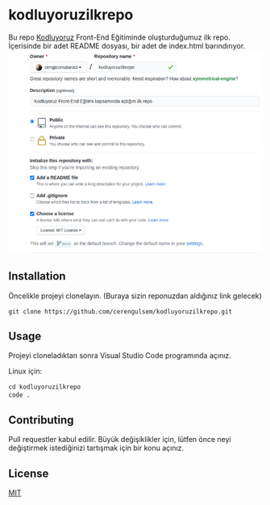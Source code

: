 # kodluyoruzilkrepo
Bu repo [Kodluyoruz](https://www.kodluyoruz.org) Front-End Eğitiminde oluşturduğumuz ilk repo. İçerisinde bir adet README dosyası, bir adet de index.html barındırıyor.
![Project Picture](https://raw.githubusercontent.com/Kodluyoruz/taskforce/main/git/odev1/figures/github.png)

## **Installation**
Öncelikle projeyi clonelayın. (Buraya sizin reponuzdan aldığınız link gelecek)
```
git clone https://github.com/cerengulsem/kodluyoruzilkrepo.git
```
## **Usage**
Projeyi cloneladıktan sonra Visual Studio Code programında açınız.

Linux için:
```
cd kodluyoruzilkrepo
code .
```
## **Contributing**
Pull requestler kabul edilir. Büyük değişiklikler için, lütfen önce neyi değiştirmek istediğinizi tartışmak için bir konu açınız.

## **License**
[MIT](https://choosealicense.com/licenses/mit/)